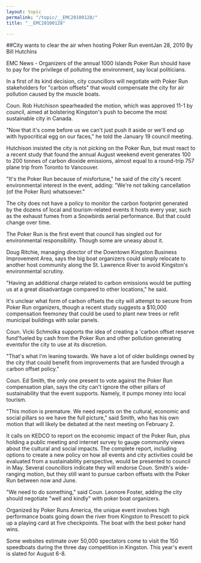 ```yaml
---
layout: topic
permalink: "/topic/__EMC20100128/"
title: "__EMC20100128"

---
```


##City wants to clear the air when hosting Poker Run eventJan 28, 2010
By Bill Hutchins



EMC News - Organizers of the annual 1000 Islands Poker Run should have to pay for the privilege of polluting the environment, say local politicians.

In a first of its kind decision, city councillors will negotiate with Poker Run stakeholders for "carbon offsets" that would compensate the city for air pollution caused by the muscle boats.

Coun. Rob Hutchison spearheaded the motion, which was approved 11-1 by council, aimed at bolstering Kingston's push to become the most sustainable city in Canada.

"Now that it's come before us we can't just push it aside or we'll end up with hypocritical egg on our faces," he told the January 19 council meeting.

Hutchison insisted the city is not picking on the Poker Run, but must react to a recent study that found the annual August weekend event generates 100 to 200 tonnes of carbon dioxide emissions, almost equal to a round-trip 757 plane trip from Toronto to Vancouver.

"It's the Poker Run because of misfortune," he said of the city's recent environmental interest in the event, adding: "We're not talking cancellation (of the Poker Run) whatsoever."

The city does not have a policy to monitor the carbon footprint generated by the dozens of local and tourism-related events it hosts every year, such as the exhaust fumes from a Snowbirds aerial performance. But that could change over time.

The Poker Run is the first event that council has singled out for environmental responsibility. Though some are uneasy about it.

Doug Ritchie, managing director of the Downtown Kingston Business Improvement Area, says the big boat organizers could simply relocate to another host community along the St. Lawrence River to avoid Kingston's environmental scrutiny.

"Having an additional charge related to carbon emissions would be putting us at a great disadvantage compared to other locations," he said.

It's unclear what form of carbon offsets the city will attempt to secure from Poker Run organizers, though a recent study suggests a $10,000 compensation feemoney that could be used to plant new trees or refit municipal buildings with solar panels.

Coun. Vicki Schmolka supports the idea of creating a 'carbon offset reserve fund'fueled by cash from the Poker Run and other pollution generating eventsfor the city to use at its discretion.

"That's what I'm leaning towards. We have a lot of older buildings owned by the city that could benefit from improvements that are funded through a carbon offset policy."

Coun. Ed Smith, the only one present to vote against the Poker Run compensation plan, says the city can't ignore the other pillars of sustainability that the event supports. Namely, it pumps money into local tourism.

"This motion is premature. We need reports on the cultural, economic and social pillars so we have the full picture," said Smith, who has his own motion that will likely be debated at the next meeting on February 2.

It calls on KEDCO to report on the economic impact of the Poker Run, plus holding a public meeting and internet survey to gauge community views about the cultural and social impacts. The complete report, including options to create a new policy on how all events and city activities could be evaluated from a sustainability perspective, would be presented to council in May. Several councillors indicate they will endorse Coun. Smith's wide-ranging motion, but they still want to pursue carbon offsets with the Poker Run between now and June.

"We need to do something," said Coun. Leonore Foster, adding the city should negotiate "well and kindly" with poker boat organizers.

Organized by Poker Runs America, the unique event involves high performance boats going down the river from Kingston to Prescott to pick up a playing card at five checkpoints. The boat with the best poker hand wins.

Some websites estimate over 50,000 spectators come to visit the 150 speedboats during the three day competition in Kingston. This year's event is slated for August 6-8.



